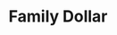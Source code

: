 ---
title: "Family Dollar"
url: /philadelphia/family-dollar-torresdale-avenue/
shop: variety store
---
